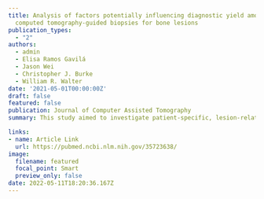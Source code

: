```yaml
---
title: Analysis of factors potentially influencing diagnostic yield among
  computed tomography-guided biopsies for bone lesions
publication_types:
  - "2"
authors:
  - admin
  - Elisa Ramos Gavilá
  - Jason Wei
  - Christopher J. Burke
  - William R. Walter
date: '2021-05-01T00:00:00Z'
draft: false
featured: false
publication: Journal of Computer Assisted Tomography
summary: This study aimed to investigate patient-specific, lesion-related, and technical factors that potentially influence diagnostic yield of computed tomography (CT)-guided biopsies of bone lesions. Computed tomography-guided bone lesion biopsies performed over a 2-year period were retrospectively reviewed, including image review and electronic medical records for pathology reports and clinical follow-up. Lesions were tabulated by prebiopsy CT and magnetic resonance imaging features. Patients with nondiagnostic biopsies were assessed for presumptive clinical diagnosis and management. Nondiagnostic pathology results were obtained in 31 of 156 cases (19.87%), among which diagnoses were confirmed by other tissue sampling in 9; clinical follow-up of up to 2 years yielded no diagnosis in 10 and presumptive diagnoses in 12. The nondiagnostic biopsy rate of long bone lesions was higher than that of other bone lesions (odds ratio, 3.46; 95% confidence interval, 1.32-9.09). There were no significant differences in patient American Society of Anesthesiologists class, mean body mass index, sedation method, number of cores, or needle gauge between diagnostic and nondiagnostic biopsy cohorts. Diagnostic yield was not significantly different between occult, lytic, or sclerotic lesions. There was no difference in diagnostic yield regarding presence of cortical break, gadolinium enhancement, or lesion depth. Magnetic resonance imaging was obtained before biopsy in significantly more nondiagnostic cases compared with diagnostic cases ( P = 0.027). Computed tomography-guided biopsies had a nondiagnostic rate of 19.87%, and lesions in the long bones of the extremities were disproportionately common among this group. There was no significant association between biopsy results and several patient-specific, lesion-related, and technical factors.

links:
- name: Article Link
  url: https://pubmed.ncbi.nlm.nih.gov/35723638/
image:
  filename: featured
  focal_point: Smart
  preview_only: false
date: 2022-05-11T18:20:36.167Z
---
```

